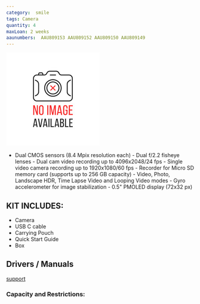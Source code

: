 ```yaml
---
category:  smile
tags: Camera
quantity: 4
maxLoan: 2 weeks
aaunumbers:  AAU809153 AAU809152 AAU809150 AAU809149
---
```

![Samsung 360 Camera V2](/assets/images/equip/noImage.jpg)

- Dual CMOS sensors (8.4 Mpix resolution each) - Dual f/2.2 fisheye lenses - Dual cam video recording up to 4096x2048/24 fps - Single video camera recording up to 1920x1080/60 fps - Recorder for Micro SD memory card (supports up to 256 GB capacity) - Video, Photo, Landscape HDR, Time Lapse Video and Looping Video modes - Gyro accelerometer for image stabilization - 0.5" PMOLED display (72x32 px)
## KIT INCLUDES:
-  Camera 
-  USB C cable 
-  Carrying Pouch 
-  Quick Start Guide 
-  Box

## Drivers / Manuals
[support](https://www.samsung.com/dk/support/model/SM-R210NZWANEE/)



### Capacity and Restrictions:
